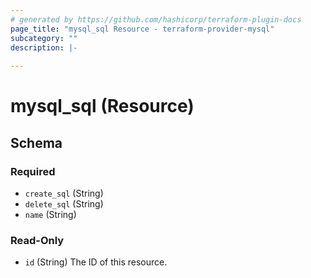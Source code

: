 ```yaml
---
# generated by https://github.com/hashicorp/terraform-plugin-docs
page_title: "mysql_sql Resource - terraform-provider-mysql"
subcategory: ""
description: |-
  
---
```


# mysql_sql (Resource)





<!-- schema generated by tfplugindocs -->
## Schema

### Required

- `create_sql` (String)
- `delete_sql` (String)
- `name` (String)

### Read-Only

- `id` (String) The ID of this resource.
